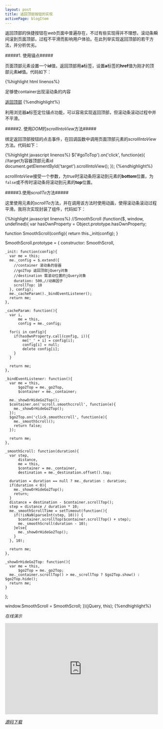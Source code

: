 ```yaml
---
layout: post
title: 返回顶部按钮的实现
activePage: blogItem
---
```


返回顶部的快捷按钮在*web*页面中普遍存在，不过有些实现得并不理想，滚动条瞬间滚到页面顶部，过程不平滑而影响用户体验。在此列举实现返回顶部的若干方法，并分析优劣。

#####1. 使用锚点#####

页面顶部元素设置一个**id**值，返回顶部用**a**标签，设置**a**标签的**href**值为刚才的顶部元素**id**值。代码如下：

{%highlight html linenos%}
<div id="container">
  <p>足够使container出现滚动条的内容</p>
</div>
<a href="#container" id="goToTop">返回顶部</a>
{%endhighlight%}

利用浏览器**a**标签定位锚点功能，可以容易实现返回顶部，但滚动条滚动过程中并不平滑。

#####2. 使用*DOM*的*scrollIntoView*方法#####

绑定返回顶部按钮的点击事件，在回调函数中调用页面顶部元素的*scrollIntoView*方法。代码如下：

{%highlight javascript linenos%}
$('#goToTop').on('click', function(e){
  //target为容器顶部元素id
  document.getElementById('target').scrollIntoView();
});
{%endhighlight%}

*scrollIntoView*接受一个参数，为*true*时滚动条将滚动到元素的**bottom**位置，为`false`或不传时滚动条将滚动到元素的**top**位置。

#####3.使用*scrollTo*方法#####

这里使用元素的*scrollTo*方法，并在调用该方法时使用动画，使得滚动条滚动过程平滑。我将次实现封装了组件，代码如下：

{%highlight javascript linenos%}
//SmoothScroll
(function($, window, undefined){
  var hasOwnProperty = Object.prototype.hasOwnProperty;

  function SmoothScroll(config){
    return this._init(config);
  }

  SmoothScroll.prototype = {
    constructor: SmoothScroll,

    _init: function(config){
      var me = this; 
      me._config = $.extend({
        //container 滚动条的容器
        //go2Top 返回顶部jQuery对象
        //destination 需滚动位置的jQuery对象
        duration: 500,//动画因子 
        scrollTop: 10
      }, config);
      me._cacheParam()._bindEventListener();
      return me;   
    },
    
    _cacheParam: function(){
      var i,
          me = this,
          config = me._config;
    
      for(i in config){
        if(hasOwnProperty.call(config, i)){
            me['_' + i] = config[i];
            config[i] = null;
            delete config[i];   
        }
      }
    
      return me;
    },
    
    _bindEventListener: function(){
      var me = this,
          $go2Top = me._go2Top,
          $container = me._container;
    
      me._showOrHideGo2Top();    
      $container.on('scroll.smoothccroll', function(e){
        me._showOrHideGo2Top();
      });
      $go2Top.on('click.smoothccroll', function(e){
        me._smoothScroll();
        return false;
      }); 
    
      return me;   
    },
    
    _smoothScroll: function(duration){
      var step,
          distance,
          me = this,
          $container = me._container,
          destination = me._destination.offset().top;
    
      duration = duration == null ? me._duration : duration;
      if(duration < 0){
        me._showOrHideGo2Top();
        return;
      }
      distance = destination - $container.scrollTop();
      step = distance / duration * 10;
      me._smoothScrollTime = setTimeout(function(){
        if(!isNaN(parseInt(step, 10))) {
          $container.scrollTop($container.scrollTop() + step);
          me._smoothScroll(duration - 10); 
        }else{
          me._showOrHideGo2Top();
        }   
      }, 10);  
    
      return me;                  
    },
    
    _showOrHideGo2Top: function(){
      var me = this,
          $go2Top = me._go2Top;
      me._container.scrollTop() > me._scrollTop ? $go2Top.show() : $go2Top.hide();
      return me;
    }
  };

  window.SmoothScroll = SmoothScroll;
})(jQuery, this);
{%endhighlight%}

*在线演示*

<iframe src="http://jsfiddle.net/shiny_bender/MwVp5/7/embedded" style="width:100%;height:300px;" frameborder="0" scrolling="no"></iframe>

[*源码下载*]({{site.url}}/downloads/files/smoothscroll.zip)




